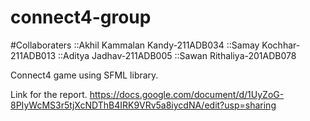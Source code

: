 # connect4-group

#Collaboraters
::Akhil Kammalan Kandy-211ADB034
::Samay Kochhar-211ADB013
::Aditya Jadhav-211ADB005
::Sawan Rithaliya-201ADB078


Connect4 game using SFML library. 


  
  
Link for the report.
https://docs.google.com/document/d/1UyZoG-8PIyWcMS3r5tjXcNDThB4IRK9VRv5a8iycdNA/edit?usp=sharing
